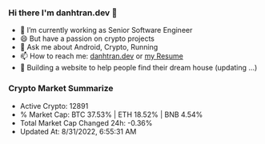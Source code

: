 ### Hi there I'm danhtran.dev 👋

- 🔭 I’m currently working as Senior Software Engineer
- 😄 But have a passion on crypto projects
- 💬 Ask me about Android, Crypto, Running 
- 📫 How to reach me: <a href="https://danhtran.dev" target="_blank">danhtran.dev</a> or <a href="Developer-Resume.pdf" target="_blank">my Resume</a>
- 🌱 Building a website to help people find their dream house (updating ...)

### Crypto Market Summarize
- Active Crypto: 12891
- % Market Cap: BTC 37.53% | ETH 18.52% | BNB 4.54%
- Total Market Cap Changed 24h: -0.36%
- Updated At: 8/31/2022, 6:55:31 AM
